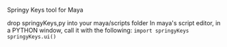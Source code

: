Springy Keys tool for Maya

drop springyKeys,py into your maya/scripts folder
In maya's script editor, in a PYTHON window, call it with the following:
`import springyKeys
springyKeys.ui()`

